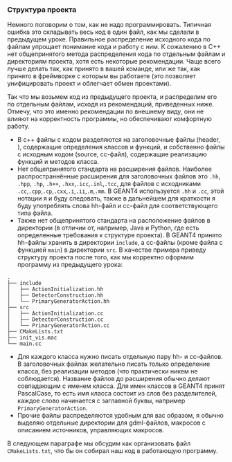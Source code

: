 ### Структура проекта

Немного поговорим о том, как не надо программировать. Типичная ошибка это складывать весь код в один файл, как мы сделали в предыдущем уроке. Правильное распределение исходного кода по файлам упрощает понимание кода и работу с ним. К сожалению в C++ нет общепринятого метода распределения кода по отдельным файлам и директориям проекта, хотя есть некоторые рекомендации. Чаще всего лучше делать так, как принято в вашей команде, или же так, как принято в фреймворке с которым вы работаете (это позволяет унифицировать проект и облегчает обмен проектами).

Так что мы возьмем код из предыдущего проекта, и распределим его по отдельным файлам, исходя из рекомендаций, приведенных ниже. Отмечу, что это именно рекомендации по внешнему виду, они не влияют на корректность программы, но обеспечивают комфортную работу.

- В c++ файлы с кодом разделяются на заголовочные файлы (header, ), содержащие определения классов и функций, и собственно файлы с исходным кодом (source, сc-файл), содержащие реализацию функций и методов класса.
- Нет общепринятого стандарта на расширения файлов. Наиболее распространнённые расширения для заголовочных файлов это `.hh`, `.hpp`, `.hp`, `.h++`, `.hxx`,`.icc`,`.inl`,`.tcc`, для файлов с исходниками `.cc`,`.cpp`,`.cp`,`.cxx`,`.i`,`.ii`,`.m`,`.mm`. В GEANT4 используется `.hh` и `.cc`, этой нотации я и буду следовать, также в дальнейшем для краткости я буду употреблять слова hh-файл и сc-файл для соответствующего типа файла.
- Также нет общепринятого стандарта на расположение файлов в директории (в отличии от, например, Java и Python, где есть определенные требования к структуре проекта). В GEANT4 принято hh-файлы хранить в директории `include`, а cc-файлы (кроме файла с функцией `main`) в директории `src`. В качестве примера приведу структуру проекта после того, как мы корректно оформим программу из предыдущего урока:
```
.
├── include
│   ├── ActionInitialization.hh
│   ├── DetectorConstruction.hh
│   └── PrimaryGeneratorAction.hh
├── src
│   ├── ActionInitialization.cc
│   ├── DetectorConstruction.cc
│   └── PrimaryGeneratorAction.cc
├── CMakeLists.txt
├── init_vis.mac
└── main.cc
```
- Для каждого класса нужно писать отдельную пару hh- и cc-файлов. В заголовочных файлах желательно писать только определение класса, без реализации методов (что практически никем не соблюдается). Название файлов до расширения обычно делают совпадающим с именем класса. Для имен классов в GEANT4 принят PascalCase, то есть имя класса состоит из слов без разделителей, каждое слово начинается с заглавной буквы, например `PrimaryGeneratorAction`. 
- Прочие файлы распределяются удобным для вас образом, я обычно выделяю отдельные директории для gdml-файлов, макросов с описанием источников, управляющих макросов.

В следующем параграфе мы обсудим как организовать файл `CMakeLists.txt`, что бы он собирал наш код в работающую программу.
